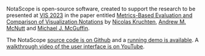 NotaScope is open-source software, created to support the research to be presented at [VIS 2023](https://ieeevis.org/year/2023/welcome) in the paper entitled [Metrics-Based Evaluation and Comparison of Visualization Notations](https://arxiv.org/abs/2308.16353) by [Nicolas Kruchten](https://nicolas.kruchten.com/), [Andrew M. McNutt](https://www.mcnutt.in/) and [Michael J. McGuffin](https://www.michaelmcguffin.com/).

The NotaScope [source code is on Github](https://github.com/notascope) and a [running demo is available](https://app.notascope.io/). A [walkthrough video of the user interface is on YouTube](https://www.youtube.com/watch?v=PXwVhaU-8b4).
